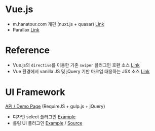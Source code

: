 # Vue.js
- m.hanatour.com 개편 (nuxt.js + quasar)
<a href="http://ddoeng.dothome.co.kr/mhnt">Link</a>
- Parallax
<a href="http://ddoeng.dothome.co.kr/fashion/showcase">Link</a>
# Reference
- Vue.js의 `directive`를 이용한 기존 `swiper` 플러그인 호환 소스
<a href="https://github.com/wddo/nuxtjs-demo/blob/vswiper/plugins/directives/vswiper.js">Link</a>
- Vue 환경에서 vanilla JS 및 jQuery 기반 마크업 대응하는 JSX 소스
<a href="https://github.com/wddo/nuxtjs-demo/blob/append-script-tag/pages/scriptJsx.vue">Link</a>
# UI Framework
<a href="http://ddoeng.dothome.co.kr/framework/wddo/out/">API / Demo Page</a> (RequireJS + gulp.js + jQuery)
- 디자인 select 플러그인
<a href="http://ddoeng.dothome.co.kr/framework/wddo/out/tutorial-Hanatour.components.selectbox.html">Example</a>
- 롤링 UI 플러그인
<a href="http://ddoeng.dothome.co.kr/framework/wddo/out/tutorial-Hanatour.controls.rolling.html">Example</a> /
<a href="https://github.com/wddo/rolling/blob/master/rolling.js">Source</a>
